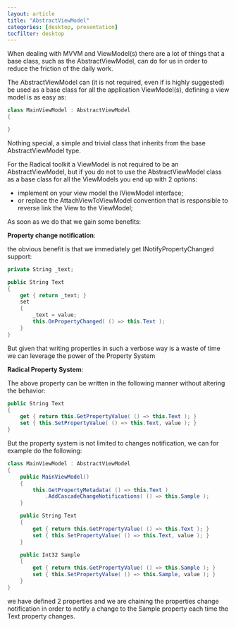 ```yaml
---
layout: article
title: "AbstractViewModel"
categories: [desktop, presentation]
tocfilter: desktop
---
```


When dealing with MVVM and ViewModel(s) there are a lot of things that a base class, such as the AbstractViewModel, can do for us in order to reduce the friction of the daily work.

The AbstractViewModel can (it is not required, even if is highly suggested) be used as a base class for all the application ViewModel(s), defining a view model is as easy as:

```csharp
class MainViewModel : AbstractViewModel
{

}
```

Nothing special, a simple and trivial class that inherits from the base AbstractViewModel type.

For the Radical toolkit a ViewModel is not required to be an AbstractViewModel, but if you do not to use the AbstractViewModel class as a base class for all the ViewModels you end up with 2 options:

* implement on your view model the IViewModel interface;
* or replace the AttachViewToViewModel convention that is responsible to reverse link the View to the ViewModel;

As soon as we do that we gain some benefits:

**Property change notification**:

the obvious benefit is that we immediately get INotifyPropertyChanged support:

```csharp
private String _text;

public String Text
{
    get { return _text; }
    set 
    {
        _text = value;
        this.OnPropertyChanged( () => this.Text );
    }
}
```

But given that writing properties in such a verbose way is a waste of time we can leverage the power of the Property System

**Radical Property System**:

The above property can be written in the following manner without altering the behavior:

```csharp
public String Text
{
    get { return this.GetPropertyValue( () => this.Text ); }
    set { this.SetPropertyValue( () => this.Text, value ); }
}
```

But the property system is not limited to changes notification, we can for example do the following:

```csharp
class MainViewModel : AbstractViewModel
{
    public MainViewModel()
    {
        this.GetPropertyMetadata( () => this.Text )
            .AddCascadeChangeNotifications( () => this.Sample );
    }

    public String Text
    {
        get { return this.GetPropertyValue( () => this.Text ); }
        set { this.SetPropertyValue( () => this.Text, value ); }
    }

    public Int32 Sample
    {
        get { return this.GetPropertyValue( () => this.Sample ); }
        set { this.SetPropertyValue( () => this.Sample, value ); }
    }
}
```

we have defined 2 properties and we are chaining the properties change notification in order to notify a change to the Sample property each time the Text property changes.  